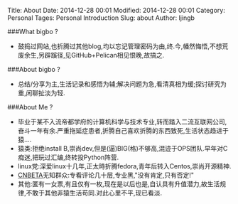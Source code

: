 Title: About 
Date: 2014-12-28 00:01
Modified: 2014-12-28 00:01
Category: Personal
Tages: Personal Introduction
Slug: about
Author: ljingb

###What bigbo ?
* 鼓捣过网站,也折腾过其他blog,均以忘记管理密码为由,终.今,幡然悔悟,不想荒废余生,另辟蹊径,见GitHub+Pelican相见恨晚,故搞之.

###About bigbo ?
* 总结/分享为主,生活记录和感悟为辅;解决问题为急,看清真相为缓;探讨研究为重,闲聊扯淡为轻.

###About Me ?
* 毕业于某不入流帝都学府的计算机科学与技术专业,转而踏入二流互联网公司,奋斗一年有余.严重拖延症患者,折腾自己喜欢折腾的东西致死,生活状态趋进于猿....
* 猿类:拒绝install B,崇尚dev,但是(逼)BIG(格)不够高,混迹于OPS团队.早年对C痴迷,把玩过汇编,终转投Python阵营.
* linux党:深爱linux十几年,正太時折腾fedora,青年后转入Centos,崇尚开源精神.
* [CNBETA](http://www.cnbeta.com)无知群众:专看评论几十层,专业黑,"没有肯定,只有否定!"
* 其他:匿有一女票,有且仅有一枚,现在是以后也是,自认具有升值潜力,故生活规律,不敢于其他非猿生活苟同.对此心里不平,现已看淡.

